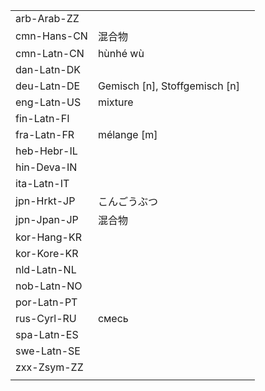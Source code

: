 | | | |
|-|-|-|
| arb-Arab-ZZ |  |  |
| cmn-Hans-CN | 混合物 |  |
| cmn-Latn-CN | hùnhé wù |  |
| dan-Latn-DK |  |  |
| deu-Latn-DE | Gemisch [n], Stoffgemisch [n] |  |
| eng-Latn-US | mixture |  |
| fin-Latn-FI |  |  |
| fra-Latn-FR | mélange [m] |  |
| heb-Hebr-IL |  |  |
| hin-Deva-IN |  |  |
| ita-Latn-IT |  |  |
| jpn-Hrkt-JP | こんごうぶつ |  |
| jpn-Jpan-JP | 混合物 |  |
| kor-Hang-KR |  |  |
| kor-Kore-KR |  |  |
| nld-Latn-NL |  |  |
| nob-Latn-NO |  |  |
| por-Latn-PT |  |  |
| rus-Cyrl-RU | смесь |  |
| spa-Latn-ES |  |  |
| swe-Latn-SE |  |  |
| zxx-Zsym-ZZ |  |  |
|  |  |  |
